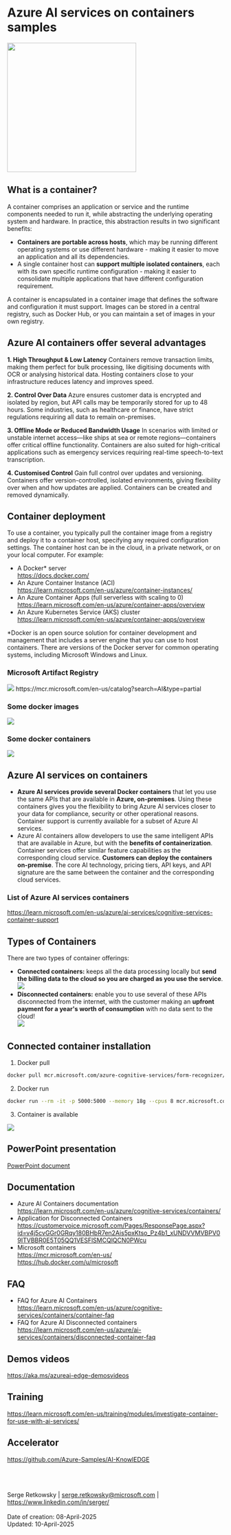 # Azure AI services on containers samples
<img src="container.png" width=300>

## What is a container?
A container comprises an application or service and the runtime components needed to run it, while abstracting the underlying operating system and hardware. In practice, this abstraction results in two significant benefits:
- **Containers are portable across hosts**, which may be running different operating systems or use different hardware - making it easier to move an application and all its dependencies.
- A single container host can **support multiple isolated containers**, each with its own specific runtime configuration - making it easier to consolidate multiple applications that have different configuration requirement.

A container is encapsulated in a container image that defines the software and configuration it must support. Images can be stored in a central registry, such as Docker Hub, or you can maintain a set of images in your own registry.

## Azure AI containers offer several advantages

**1. High Throughput & Low Latency**
Containers remove transaction limits, making them perfect for bulk processing, like digitising documents with OCR or analysing historical data.
Hosting containers close to your infrastructure reduces latency and improves speed.

**2. Control Over Data**
Azure ensures customer data is encrypted and isolated by region, but API calls may be temporarily stored for up to 48 hours.
Some industries, such as healthcare or finance, have strict regulations requiring all data to remain on-premises.

**3. Offline Mode or Reduced Bandwidth Usage**
In scenarios with limited or unstable internet access—like ships at sea or remote regions—containers offer critical offline functionality.
Containers are also suited for high-critical applications such as emergency services requiring real-time speech-to-text transcription.

**4. Customised Control**
Gain full control over updates and versioning. Containers offer version-controlled, isolated environments, giving flexibility over when and how updates are applied.
Containers can be created and removed dynamically.

## Container deployment
To use a container, you typically pull the container image from a registry and deploy it to a container host, specifying any required configuration settings. The container host can be in the cloud, in a private network, or on your local computer. For example:

- A Docker* server<br>
  https://docs.docker.com/
- An Azure Container Instance (ACI)<br>
  https://learn.microsoft.com/en-us/azure/container-instances/
- An Azure Container Apps (full serverless with scaling to 0)<br>
  https://learn.microsoft.com/en-us/azure/container-apps/overview
- An Azure Kubernetes Service (AKS) cluster<br>
  https://learn.microsoft.com/en-us/azure/container-apps/overview
  
*Docker is an open source solution for container development and management that includes a server engine that you can use to host containers. There are versions of the Docker server for common operating systems, including Microsoft Windows and Linux.

### Microsoft Artifact Registry
<img src="mcr.jpg">
https://mcr.microsoft.com/en-us/catalog?search=AI&type=partial


### Some docker images
<img src="docker1.jpg"><br>
### Some docker containers
<img src="docker2.jpg"><br>

## Azure AI services on containers
- **Azure AI services provide several Docker containers** that let you use the same APIs that are available in **Azure, on-premises**. Using these containers gives you the flexibility to bring Azure AI services closer to your data for compliance, security or other operational reasons. Container support is currently available for a subset of Azure AI services.<br>
- Azure AI containers allow developers to use the same intelligent APIs that are available in Azure, but with the **benefits of containerization**.
Container services offer similar feature capabilities as the corresponding cloud service. **Customers can deploy the containers on-premise**. The core AI technology, pricing tiers, API keys, and API signature are the same between the container and the corresponding cloud services.

### List of Azure AI services containers
https://learn.microsoft.com/en-us/azure/ai-services/cognitive-services-container-support

## Types of Containers
There are two types of container offerings: 
- **Connected containers:** keeps all the data processing locally but **send the billing data to the cloud so you are charged as you use the service**.
<br><img src="arch1.jpg"><br>
- **Disconnected containers:** enable you to use several of these APIs disconnected from the internet, with the customer making an **upfront payment for a year's worth of consumption** with no data sent to the cloud!
<br><img src="arch2.jpg"><br>

## Connected container installation
1. Docker pull
```sh
docker pull mcr.microsoft.com/azure-cognitive-services/form-recognizer/layout-4.0
```
2. Docker run
```sh
docker run --rm -it -p 5000:5000 --memory 18g --cpus 8 mcr.microsoft.com/azure-cognitive-services/form-recognizer/layout-4.0 EULA=accept BILLING=https://<yourendpoint>.cognitiveservices.azure.com ApiKey=<yourAPIKey>
```
3. Container is available
<img src="containerlocalhost.jpg">
   
## PowerPoint presentation
<a href="https://github.com/retkowsky/azure-ai-containers-samples/blob/main/Azure%20AI%20services%20Containers.pdf">PowerPoint document</a>

## Documentation
- Azure AI Containers documentation<br>
https://learn.microsoft.com/en-us/azure/cognitive-services/containers/
- Application for Disconnected Containers<br>
https://customervoice.microsoft.com/Pages/ResponsePage.aspx?id=v4j5cvGGr0GRqy180BHbR7en2Ais5pxKtso_Pz4b1_xUNDVVMVBPV09ITVBBR0E5T05QQ1VESFlSMCQlQCN0PWcu
- Microsoft containers<br>
https://mcr.microsoft.com/en-us/<br>
https://hub.docker.com/u/microsoft

## FAQ
- FAQ for Azure AI Containers<br>
https://learn.microsoft.com/en-us/azure/cognitive-services/containers/container-faq
- FAQ for Azure AI Disconnected containers<br>
https://learn.microsoft.com/en-us/azure/ai-services/containers/disconnected-container-faq

## Demos videos
https://aka.ms/azureai-edge-demosvideos 

## Training
https://learn.microsoft.com/en-us/training/modules/investigate-container-for-use-with-ai-services/

## Accelerator
https://github.com/Azure-Samples/AI-KnowlEDGE

<br><br><br>
Serge Retkowsky | serge.retkowsky@microsoft.com | https://www.linkedin.com/in/serger/
<br><br>
Date of creation: 08-April-2025<br>
Updated: 10-April-2025
